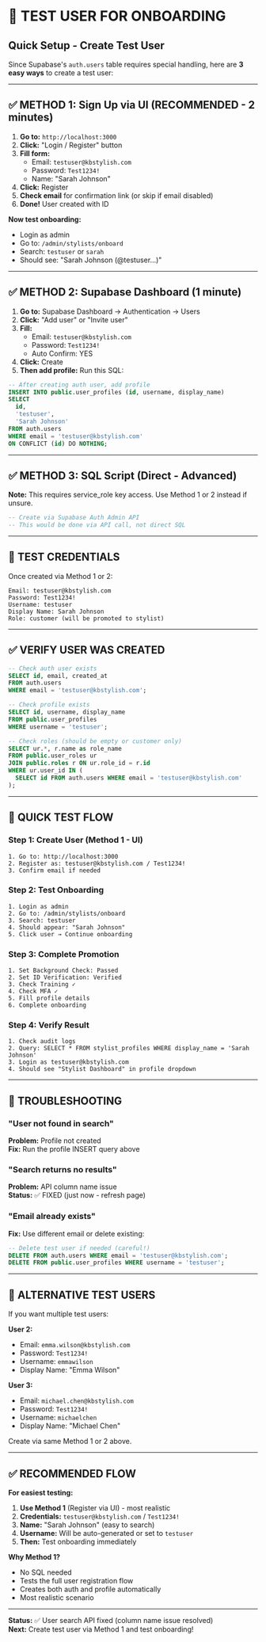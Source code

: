 # 🧪 TEST USER FOR ONBOARDING

## Quick Setup - Create Test User

Since Supabase's `auth.users` table requires special handling, here are **3 easy ways** to create a test user:

---

## ✅ METHOD 1: Sign Up via UI (RECOMMENDED - 2 minutes)

1. **Go to:** `http://localhost:3000`
2. **Click:** "Login / Register" button
3. **Fill form:**
   - Email: `testuser@kbstylish.com`
   - Password: `Test1234!`
   - Name: "Sarah Johnson"
4. **Click:** Register
5. **Check email** for confirmation link (or skip if email disabled)
6. **Done!** User created with ID

**Now test onboarding:**
- Login as admin
- Go to: `/admin/stylists/onboard`
- Search: `testuser` or `sarah`
- Should see: "Sarah Johnson (@testuser...)"

---

## ✅ METHOD 2: Supabase Dashboard (1 minute)

1. **Go to:** Supabase Dashboard → Authentication → Users
2. **Click:** "Add user" or "Invite user"
3. **Fill:**
   - Email: `testuser@kbstylish.com`
   - Password: `Test1234!`
   - Auto Confirm: YES
4. **Click:** Create
5. **Then add profile:** Run this SQL:

```sql
-- After creating auth user, add profile
INSERT INTO public.user_profiles (id, username, display_name)
SELECT 
  id,
  'testuser',
  'Sarah Johnson'
FROM auth.users 
WHERE email = 'testuser@kbstylish.com'
ON CONFLICT (id) DO NOTHING;
```

---

## ✅ METHOD 3: SQL Script (Direct - Advanced)

**Note:** This requires service_role key access. Use Method 1 or 2 instead if unsure.

```sql
-- Create via Supabase Auth Admin API
-- This would be done via API call, not direct SQL
```

---

## 🔐 TEST CREDENTIALS

Once created via Method 1 or 2:

```
Email: testuser@kbstylish.com
Password: Test1234!
Username: testuser
Display Name: Sarah Johnson
Role: customer (will be promoted to stylist)
```

---

## ✅ VERIFY USER WAS CREATED

```sql
-- Check auth user exists
SELECT id, email, created_at 
FROM auth.users 
WHERE email = 'testuser@kbstylish.com';

-- Check profile exists
SELECT id, username, display_name 
FROM public.user_profiles 
WHERE username = 'testuser';

-- Check roles (should be empty or customer only)
SELECT ur.*, r.name as role_name
FROM public.user_roles ur
JOIN public.roles r ON ur.role_id = r.id
WHERE ur.user_id IN (
  SELECT id FROM auth.users WHERE email = 'testuser@kbstylish.com'
);
```

---

## 📝 QUICK TEST FLOW

### Step 1: Create User (Method 1 - UI)
```
1. Go to: http://localhost:3000
2. Register as: testuser@kbstylish.com / Test1234!
3. Confirm email if needed
```

### Step 2: Test Onboarding
```
1. Login as admin
2. Go to: /admin/stylists/onboard
3. Search: testuser
4. Should appear: "Sarah Johnson"
5. Click user → Continue onboarding
```

### Step 3: Complete Promotion
```
1. Set Background Check: Passed
2. Set ID Verification: Verified
3. Check Training ✓
4. Check MFA ✓
5. Fill profile details
6. Complete onboarding
```

### Step 4: Verify Result
```
1. Check audit logs
2. Query: SELECT * FROM stylist_profiles WHERE display_name = 'Sarah Johnson'
3. Login as testuser@kbstylish.com
4. Should see "Stylist Dashboard" in profile dropdown
```

---

## 🐛 TROUBLESHOOTING

### "User not found in search"
**Problem:** Profile not created  
**Fix:** Run the profile INSERT query above

### "Search returns no results"
**Problem:** API column name issue  
**Status:** ✅ FIXED (just now - refresh page)

### "Email already exists"
**Fix:** Use different email or delete existing:
```sql
-- Delete test user if needed (careful!)
DELETE FROM auth.users WHERE email = 'testuser@kbstylish.com';
DELETE FROM public.user_profiles WHERE username = 'testuser';
```

---

## 🎯 ALTERNATIVE TEST USERS

If you want multiple test users:

**User 2:**
- Email: `emma.wilson@kbstylish.com`
- Password: `Test1234!`
- Username: `emmawilson`
- Display Name: "Emma Wilson"

**User 3:**
- Email: `michael.chen@kbstylish.com`
- Password: `Test1234!`
- Username: `michaelchen`
- Display Name: "Michael Chen"

Create via same Method 1 or 2 above.

---

## ✅ RECOMMENDED FLOW

**For easiest testing:**

1. **Use Method 1** (Register via UI) - most realistic
2. **Credentials:** `testuser@kbstylish.com` / `Test1234!`
3. **Name:** "Sarah Johnson" (easy to search)
4. **Username:** Will be auto-generated or set to `testuser`
5. **Then:** Test onboarding immediately

**Why Method 1?**
- No SQL needed
- Tests the full user registration flow
- Creates both auth and profile automatically
- Most realistic scenario

---

**Status:** ✅ User search API fixed (column name issue resolved)  
**Next:** Create test user via Method 1 and test onboarding!
